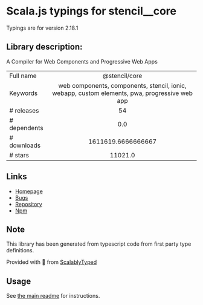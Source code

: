 
# Scala.js typings for stencil__core

Typings are for version 2.18.1

## Library description:
A Compiler for Web Components and Progressive Web Apps

|                    |                 |
| ------------------ | :-------------: |
| Full name          | @stencil/core |
| Keywords           | web components, components, stencil, ionic, webapp, custom elements, pwa, progressive web app |
| # releases         | 54 |
| # dependents       | 0.0 |
| # downloads        | 1611619.6666666667 |
| # stars            | 11021.0 |

## Links
- [Homepage](https://stenciljs.com/)
- [Bugs](https://github.com/ionic-team/stencil/issues)
- [Repository](https://github.com/ionic-team/stencil)
- [Npm](https://www.npmjs.com/package/%40stencil%2Fcore)
    


## Note
This library has been generated from typescript code from first party type definitions.

Provided with :purple_heart: from [ScalablyTyped](https://github.com/oyvindberg/ScalablyTyped)

## Usage
See [the main readme](../../readme.md) for instructions.


